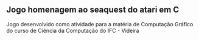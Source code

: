 ## Jogo homenagem ao seaquest do atari em C

Jogo desenvolvido como atividade para a matéria de Computação Gráfico do curso de Ciência da Computação do 
IFC - Videira


